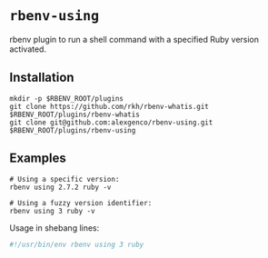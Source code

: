 # `rbenv-using`

rbenv plugin to run a shell command with a specified Ruby version activated.

## Installation

```shell
mkdir -p $RBENV_ROOT/plugins
git clone https://github.com/rkh/rbenv-whatis.git $RBENV_ROOT/plugins/rbenv-whatis
git clone git@github.com:alexgenco/rbenv-using.git $RBENV_ROOT/plugins/rbenv-using
```

## Examples

```shell
# Using a specific version:
rbenv using 2.7.2 ruby -v

# Using a fuzzy version identifier:
rbenv using 3 ruby -v
```

Usage in shebang lines:

```bash
#!/usr/bin/env rbenv using 3 ruby
```
